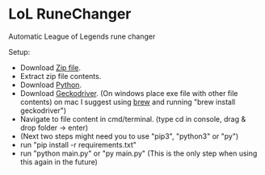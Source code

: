# LoL RuneChanger
Automatic League of Legends rune changer

Setup:
- Download [Zip file](https://github.com/RAV64/LoL-RuneChanger/archive/refs/heads/master.zip).
- Extract zip file contents.
- Download [Python](https://www.python.org/downloads/).
- Download [Geckodriver](https://github.com/mozilla/geckodriver/releases). (On windows place exe file with other file contents) on mac I suggest using [brew](https://brew.sh/) and running "brew install geckodriver")
- Navigate to file content in cmd/terminal. (type cd in console, drag & drop folder -> enter)
- (Next two steps might need you to use "pip3", "python3" or "py")
- run "pip install -r requirements.txt" 
- run "python main.py" or "py main.py" (This is the only step when using this again in the future)
